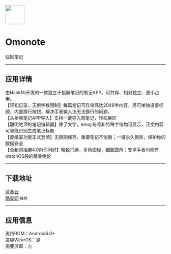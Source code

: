[<img src="https://www.hankmi.com/favicon.ico" width="60" height="60" align="middle" />](https://www.hankmi.com)

# Omonote
瓯默笔记

***

## 应用详情
由HankMi开发的一款独立于抬腕笔记的笔记APP，可共存、相对独立、更小占用。  
【轻松记录，无惧字数限制】每篇笔记可存储高达2048字内容，另可单独设置标题，内置换行按钮，解决手表输入法无法换行的问题。  
【从抬腕笔记APP导入】支持一键导入原笔记，轻松换区  
【聪明绝顶的笔记编辑器】除了文字，emoji符号和特殊字符均可显示，正文内容可智能识别生成笔记标题  
【废纸篓功能正式登场】无限期保存，重要笔记不怕删；一键永久删除，保护你的数据安全  
【全新的抬腕4.0向你问好】精致打磨，多色图标，细致圆角；安卓手表也能有watchOS般的精美绝伦

***

## 下载地址
[蓝奏云](https://hankmi.lanzouw.com/i0t7m09vysqj)  
[酷安网](https://www.coolapk.com/apk/297843) `推荐`

***

## 应用信息
支持ROM：Android6.0+  
兼容WearOS：是  
需要屏幕：方

